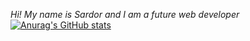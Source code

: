 *Hi! My name is Sardor and I am a future web developer*
[![Anurag's GitHub stats](https://github-readme-stats.vercel.app/api?username=Sardor)](https://github.com/Tojimurodovsardor25/github-readme-stats)

